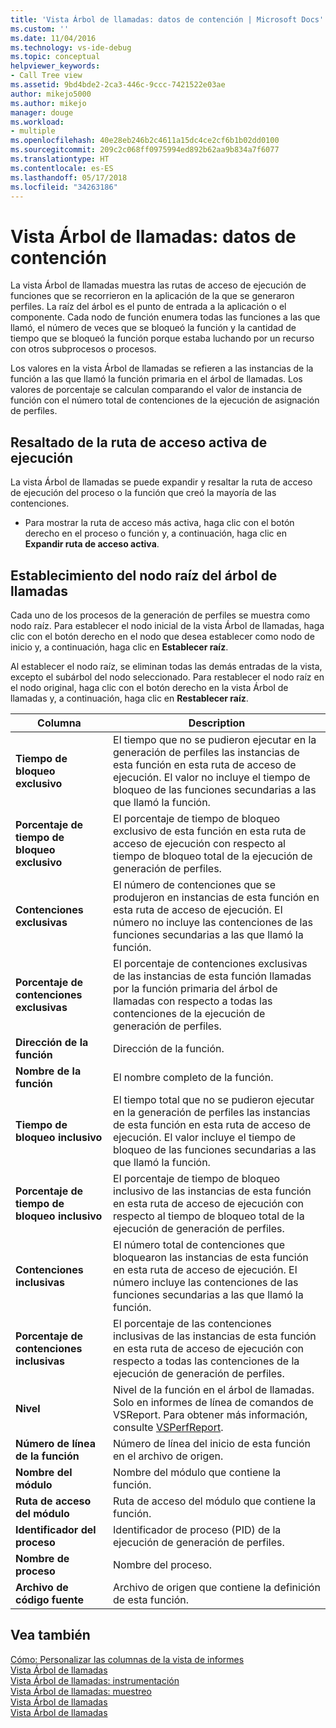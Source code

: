 ```yaml
---
title: 'Vista Árbol de llamadas: datos de contención | Microsoft Docs'
ms.custom: ''
ms.date: 11/04/2016
ms.technology: vs-ide-debug
ms.topic: conceptual
helpviewer_keywords:
- Call Tree view
ms.assetid: 9bd4bde2-2ca3-446c-9ccc-7421522e03ae
author: mikejo5000
ms.author: mikejo
manager: douge
ms.workload:
- multiple
ms.openlocfilehash: 40e28eb246b2c4611a15dc4ce2cf6b1b02dd0100
ms.sourcegitcommit: 209c2c068ff0975994ed892b62aa9b834a7f6077
ms.translationtype: HT
ms.contentlocale: es-ES
ms.lasthandoff: 05/17/2018
ms.locfileid: "34263186"
---
```

# <a name="call-tree-view---contention-data"></a>Vista Árbol de llamadas: datos de contención
La vista Árbol de llamadas muestra las rutas de acceso de ejecución de funciones que se recorrieron en la aplicación de la que se generaron perfiles. La raíz del árbol es el punto de entrada a la aplicación o el componente. Cada nodo de función enumera todas las funciones a las que llamó, el número de veces que se bloqueó la función y la cantidad de tiempo que se bloqueó la función porque estaba luchando por un recurso con otros subprocesos o procesos.  
  
 Los valores en la vista Árbol de llamadas se refieren a las instancias de la función a las que llamó la función primaria en el árbol de llamadas. Los valores de porcentaje se calculan comparando el valor de instancia de función con el número total de contenciones de la ejecución de asignación de perfiles.  
  
## <a name="highlight-the-execution-hot-path"></a>Resaltado de la ruta de acceso activa de ejecución  
 La vista Árbol de llamadas se puede expandir y resaltar la ruta de acceso de ejecución del proceso o la función que creó la mayoría de las contenciones.  
  
-   Para mostrar la ruta de acceso más activa, haga clic con el botón derecho en el proceso o función y, a continuación, haga clic en **Expandir ruta de acceso activa**.  
  
## <a name="set-the-call-tree-root-node"></a>Establecimiento del nodo raíz del árbol de llamadas  
 Cada uno de los procesos de la generación de perfiles se muestra como nodo raíz. Para establecer el nodo inicial de la vista Árbol de llamadas, haga clic con el botón derecho en el nodo que desea establecer como nodo de inicio y, a continuación, haga clic en **Establecer raíz**.  
  
 Al establecer el nodo raíz, se eliminan todas las demás entradas de la vista, excepto el subárbol del nodo seleccionado. Para restablecer el nodo raíz en el nodo original, haga clic con el botón derecho en la vista Árbol de llamadas y, a continuación, haga clic en **Restablecer raíz**.  
  
|Columna|Description|  
|------------|-----------------|  
|**Tiempo de bloqueo exclusivo**|El tiempo que no se pudieron ejecutar en la generación de perfiles las instancias de esta función en esta ruta de acceso de ejecución. El valor no incluye el tiempo de bloqueo de las funciones secundarias a las que llamó la función.|  
|**Porcentaje de tiempo de bloqueo exclusivo**|El porcentaje de tiempo de bloqueo exclusivo de esta función en esta ruta de acceso de ejecución con respecto al tiempo de bloqueo total de la ejecución de generación de perfiles.|  
|**Contenciones exclusivas**|El número de contenciones que se produjeron en instancias de esta función en esta ruta de acceso de ejecución. El número no incluye las contenciones de las funciones secundarias a las que llamó la función.|  
|**Porcentaje de contenciones exclusivas**|El porcentaje de contenciones exclusivas de las instancias de esta función llamadas por la función primaria del árbol de llamadas con respecto a todas las contenciones de la ejecución de generación de perfiles.|  
|**Dirección de la función**|Dirección de la función.|  
|**Nombre de la función**|El nombre completo de la función.|  
|**Tiempo de bloqueo inclusivo**|El tiempo total que no se pudieron ejecutar en la generación de perfiles las instancias de esta función en esta ruta de acceso de ejecución. El valor incluye el tiempo de bloqueo de las funciones secundarias a las que llamó la función.|  
|**Porcentaje de tiempo de bloqueo inclusivo**|El porcentaje de tiempo de bloqueo inclusivo de las instancias de esta función en esta ruta de acceso de ejecución con respecto al tiempo de bloqueo total de la ejecución de generación de perfiles.|  
|**Contenciones inclusivas**|El número total de contenciones que bloquearon las instancias de esta función en esta ruta de acceso de ejecución. El número incluye las contenciones de las funciones secundarias a las que llamó la función.|  
|**Porcentaje de contenciones inclusivas**|El porcentaje de las contenciones inclusivas de las instancias de esta función en esta ruta de acceso de ejecución con respecto a todas las contenciones de la ejecución de generación de perfiles.|  
|**Nivel**|Nivel de la función en el árbol de llamadas. Solo en informes de línea de comandos de VSReport. Para obtener más información, consulte [VSPerfReport](../profiling/vsperfreport.md).|  
|**Número de línea de la función**|Número de línea del inicio de esta función en el archivo de origen.|  
|**Nombre del módulo**|Nombre del módulo que contiene la función.|  
|**Ruta de acceso del módulo**|Ruta de acceso del módulo que contiene la función.|  
|**Identificador del proceso**|Identificador de proceso (PID) de la ejecución de generación de perfiles.|  
|**Nombre de proceso**|Nombre del proceso.|  
|**Archivo de código fuente**|Archivo de origen que contiene la definición de esta función.|  
  
## <a name="see-also"></a>Vea también  
 [Cómo: Personalizar las columnas de la vista de informes](../profiling/how-to-customize-report-view-columns.md)   
 [Vista Árbol de llamadas](../profiling/call-tree-view.md)   
 [Vista Árbol de llamadas: instrumentación](../profiling/call-tree-view-dotnet-memory-instrumentation-data.md)   
 [Vista Árbol de llamadas: muestreo](../profiling/call-tree-view-dotnet-memory-sampling-data.md)   
 [Vista Árbol de llamadas](../profiling/call-tree-view-instrumentation-data.md)   
 [Vista Árbol de llamadas](../profiling/call-tree-view-sampling-data.md)